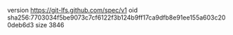 version https://git-lfs.github.com/spec/v1
oid sha256:7703034f5be9073c7cf6122f3b124b9ff17ca9dfb8e91ee155a603c200deb6d3
size 3846
